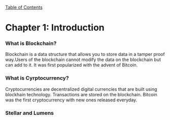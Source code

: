 [Table of Contents](index.md)
# Chapter 1: Introduction
### What is Blockchain?

Blockchain is a data structure that allows you to store data in a tamper proof way.Users of the blockchain cannot modify the data on the blockchain but can add to it. It was first popularized with the advent of Bitcoin.  

### What is Cyrptocurrency?

Cryptocurrencies are decentralized digital currencies that are built using blockhain technology. Transactions are stored on the blockchain. Bitcoin was the first cryptocurrency with new ones released everyday.  

### Stellar and Lumens
